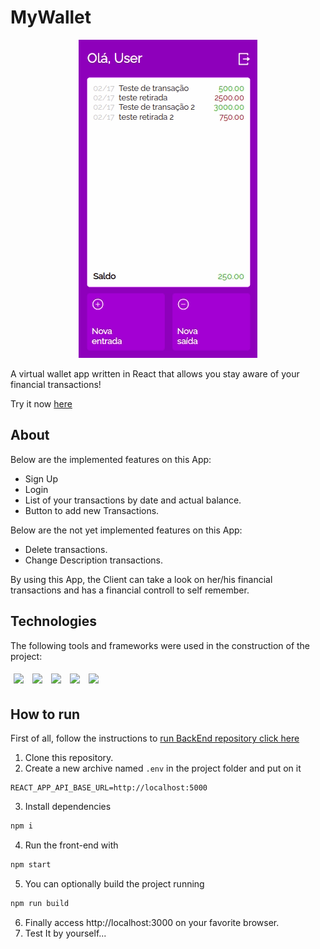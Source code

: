 # MyWallet

<p align="center">
<img src="./src/assets/My_Wallet.gif">
</p>

A virtual wallet app written in React that allows you stay aware of your financial transactions!

Try it now [here](https://mywallet-chi.vercel.app)

## About

Below are the implemented features on this App:

- Sign Up
- Login
- List of your transactions by date and actual balance.
- Button to add new Transactions.

Below are the not yet implemented features on this App:

- Delete transactions.
- Change Description transactions.

By using this App, the Client can take a look on her/his financial transactions and has a financial controll to self remember.

## Technologies
The following tools and frameworks were used in the construction of the project:<br>
<p>
  <img style='margin: 5px;' src='https://img.shields.io/badge/styled-components%20-%2320232a.svg?&style=for-the-badge&color=b8679e&logo=styled-components&logoColor=%3a3a3a'>
  <img style='margin: 5px;' src='https://img.shields.io/badge/axios%20-%2320232a.svg?&style=for-the-badge&color=informational'>
  <img style='margin: 5px;' src="https://img.shields.io/badge/react-app%20-%2320232a.svg?&style=for-the-badge&color=60ddf9&logo=react&logoColor=%2361DAFB"/>
  <img style='margin: 5px;' src='https://img.shields.io/badge/dayjs%20-%2320232a.svg?&style=for-the-badge&color=informational'>
  <img style='margin: 5px;' src="https://img.shields.io/badge/react_route%20-%2320232a.svg?&style=for-the-badge&logo=react&logoColor=%2361DAFB"/>
</p>

## How to run


First of all, follow the instructions to [run BackEnd repository click here](https://github.com/C137Rodrigolima/MyWallet_BackEnd)


1. Clone this repository.
2. Create a new archive named `.env` in the project folder and put on it
```
REACT_APP_API_BASE_URL=http://localhost:5000
```
3. Install dependencies
```bash
npm i
```
4. Run the front-end with
```bash
npm start
```
5. You can optionally build the project running
```bash
npm run build
```
6. Finally access http://localhost:3000 on your favorite browser.
7. Test It by yourself...